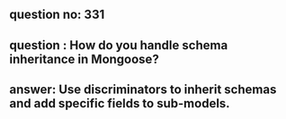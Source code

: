 
      
## question no: 331

## question : How do you handle schema inheritance in Mongoose?

## answer: Use discriminators to inherit schemas and add specific fields to sub-models.
      